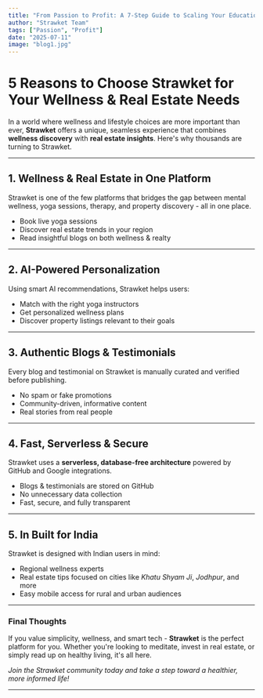 ```yaml
---
title: "From Passion to Profit: A 7-Step Guide to Scaling Your Education Business"
author: "Strawket Team"
tags: ["Passion", "Profit"]
date: "2025-07-11"
image: "blog1.jpg"
---
```




# 5 Reasons to Choose Strawket for Your Wellness & Real Estate Needs

In a world where wellness and lifestyle choices are more important than ever, **Strawket** offers a unique, seamless experience that combines **wellness discovery** with **real estate insights**. Here's why thousands are turning to Strawket.

---

## 1.  Wellness & Real Estate in One Platform

Strawket is one of the few platforms that bridges the gap between mental wellness, yoga sessions, therapy, and property discovery - all in one place.

- Book live yoga sessions  
- Discover real estate trends in your region  
- Read insightful blogs on both wellness & realty  

---

## 2.  AI-Powered Personalization

Using smart AI recommendations, Strawket helps users:

- Match with the right yoga instructors  
- Get personalized wellness plans  
- Discover property listings relevant to their goals  

---

## 3.  Authentic Blogs & Testimonials

Every blog and testimonial on Strawket is manually curated and verified before publishing.

- No spam or fake promotions  
- Community-driven, informative content  
- Real stories from real people  

---

## 4.  Fast, Serverless & Secure

Strawket uses a **serverless, database-free architecture** powered by GitHub and Google integrations.

- Blogs & testimonials are stored on GitHub  
- No unnecessary data collection  
- Fast, secure, and fully transparent  

---

## 5. In Built for India

Strawket is designed with Indian users in mind:

- Regional wellness experts  
- Real estate tips focused on cities like *Khatu Shyam Ji*, *Jodhpur*, and more  
- Easy mobile access for rural and urban audiences  

---

### Final Thoughts

If you value simplicity, wellness, and smart tech - **Strawket** is the perfect platform for you. Whether you're looking to meditate, invest in real estate, or simply read up on healthy living, it's all here.

 *Join the Strawket community today and take a step toward a healthier, more informed life!*

---
